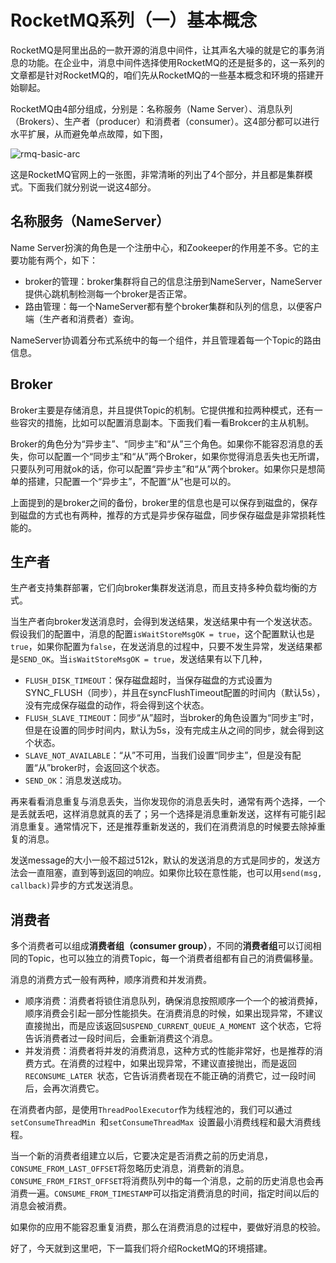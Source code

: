 # RocketMQ系列（一）基本概念

RocketMQ是阿里出品的一款开源的消息中间件，让其声名大噪的就是它的事务消息的功能。在企业中，消息中间件选择使用RocketMQ的还是挺多的，这一系列的文章都是针对RocketMQ的，咱们先从RocketMQ的一些基本概念和环境的搭建开始聊起。

RocketMQ由4部分组成，分别是：名称服务（Name Server）、消息队列（Brokers）、生产者（producer）和消费者（consumer）。这4部分都可以进行水平扩展，从而避免单点故障，如下图，

![rmq-basic-arc](D:%5CVue-Project%5Cvue-press%5Cdocs%5Carticle%5Crocketmq-1.assets%5Crmq-basic-arc.png)

这是RocketMQ官网上的一张图，非常清晰的列出了4个部分，并且都是集群模式。下面我们就分别说一说这4部分。

## 名称服务（NameServer）

Name Server扮演的角色是一个注册中心，和Zookeeper的作用差不多。它的主要功能有两个，如下：

* broker的管理：broker集群将自己的信息注册到NameServer，NameServer提供心跳机制检测每一个broker是否正常。
* 路由管理：每一个NameServer都有整个broker集群和队列的信息，以便客户端（生产者和消费者）查询。

NameServer协调着分布式系统中的每一个组件，并且管理着每一个Topic的路由信息。

## Broker

Broker主要是存储消息，并且提供Topic的机制。它提供推和拉两种模式，还有一些容灾的措施，比如可以配置消息副本。下面我们看一看Brokcer的主从机制。

Broker的角色分为“异步主”、“同步主”和“从”三个角色。如果你不能容忍消息的丢失，你可以配置一个“同步主”和“从”两个Broker，如果你觉得消息丢失也无所谓，只要队列可用就ok的话，你可以配置“异步主”和“从”两个broker。如果你只是想简单的搭建，只配置一个“异步主”，不配置“从”也是可以的。

上面提到的是broker之间的备份，broker里的信息也是可以保存到磁盘的，保存到磁盘的方式也有两种，推荐的方式是异步保存磁盘，同步保存磁盘是非常损耗性能的。

## 生产者

生产者支持集群部署，它们向broker集群发送消息，而且支持多种负载均衡的方式。

当生产者向broker发送消息时，会得到发送结果，发送结果中有一个发送状态。假设我们的配置中，消息的配置`isWaitStoreMsgOK = true`，这个配置默认也是`true`，如果你配置为`false`，在发送消息的过程中，只要不发生异常，发送结果都是`SEND_OK`。当`isWaitStoreMsgOK = true`，发送结果有以下几种，

* `FLUSH_DISK_TIMEOUT`：保存磁盘超时，当保存磁盘的方式设置为SYNC_FLUSH（同步），并且在syncFlushTimeout配置的时间内（默认5s），没有完成保存磁盘的动作，将会得到这个状态。
* `FLUSH_SLAVE_TIMEOUT`：同步“从”超时，当broker的角色设置为“同步主”时，但是在设置的同步时间内，默认为5s，没有完成主从之间的同步，就会得到这个状态。
* `SLAVE_NOT_AVAILABLE`：“从”不可用，当我们设置“同步主”，但是没有配置“从”broker时，会返回这个状态。
* `SEND_OK`：消息发送成功。

再来看看消息重复与消息丢失，当你发现你的消息丢失时，通常有两个选择，一个是丢就丢吧，这样消息就真的丢了；另一个选择是消息重新发送，这样有可能引起消息重复。通常情况下，还是推荐重新发送的，我们在消费消息的时候要去除掉重复的消息。

发送message的大小一般不超过512k，默认的发送消息的方式是同步的，发送方法会一直阻塞，直到等到返回的响应。如果你比较在意性能，也可以用`send(msg, callback)`异步的方式发送消息。

## 消费者

多个消费者可以组成**消费者组（consumer group）**，不同的**消费者组**可以订阅相同的Topic，也可以独立的消费Topic，每一个消费者组都有自己的消费偏移量。

消息的消费方式一般有两种，顺序消费和并发消费。

* 顺序消费：消费者将锁住消息队列，确保消息按照顺序一个一个的被消费掉，顺序消费会引起一部分性能损失。在消费消息的时候，如果出现异常，不建议直接抛出，而是应该返回`SUSPEND_CURRENT_QUEUE_A_MOMENT `这个状态，它将告诉消费者过一段时间后，会重新消费这个消息。
* 并发消费：消费者将并发的消费消息，这种方式的性能非常好，也是推荐的消费方式。在消费的过程中，如果出现异常，不建议直接抛出，而是返回`RECONSUME_LATER `状态，它告诉消费者现在不能正确的消费它，过一段时间后，会再次消费它。

在消费者内部，是使用`ThreadPoolExecutor`作为线程池的，我们可以通过`setConsumeThreadMin `和`setConsumeThreadMax `设置最小消费线程和最大消费线程。

当一个新的消费者组建立以后，它要决定是否消费之前的历史消息，`CONSUME_FROM_LAST_OFFSET`将忽略历史消息，消费新的消息。`CONSUME_FROM_FIRST_OFFSET`将消费队列中的每一个消息，之前的历史消息也会再消费一遍。`CONSUME_FROM_TIMESTAMP`可以指定消费消息的时间，指定时间以后的消息会被消费。

如果你的应用不能容忍重复消费，那么在消费消息的过程中，要做好消息的校验。

好了，今天就到这里吧，下一篇我们将介绍RocketMQ的环境搭建。



